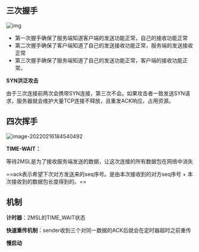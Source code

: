 ## 三次握手

![img](E:\学习笔记\typora\img\KZWJ3]10{MMKQV21J3AYF26.png)

- 第一次握手确保了服务端知道客户端的发送功能正常，自己的接收功能正常
- 第二次握手确保了客户端知道了自己的发送接收功能正常，服务端的发送接收正常
- 第三次握手确保了服务端知道了自己的发送功能正常，客户端的接收功能正常。

**SYN洪泛攻击**

由于三次连接前两次会携带SYN连接，第三次不会。如果攻击者一致发送SYN请求，服务器就会维护大量TCP连接不释放，且重发ACK响应，占用资源。

## 四次挥手

![image-20220216184540492](E:\学习笔记\typora\img\image-20220216184540492.png)

**TIME-WAIT：**

等待2MSL是为了接收服务端发送的数据，让这次连接的所有数据包在网络中消失

==ack表示希望下次对方发送来的seq序号。是由本次接收到的对方seq序号 + 本次接收到的数据包长度得到的。==

## 机制

**计时器**：2MSL的TIME_WAIT状态

**快速重传机制**：sender收到三个对同一数据的ACK后就会在定时器超时之前重传

**慢启动**

